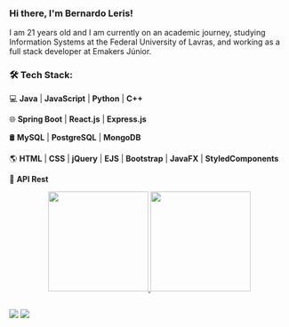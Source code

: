 ### Hi there, I'm Bernardo Leris!
I am 21 years old and I am currently on an academic journey, studying Information Systems at the Federal University of Lavras, and working as a full stack developer at Emakers Júnior.
### 🛠 Tech Stack:

💻 **Java** | **JavaScript** | **Python** | **C++**

🌐 **Spring Boot** | **React.js** | **Express.js**

🛢 **MySQL** | **PostgreSQL** | **MongoDB**

🌎 **HTML** | **CSS** | **jQuery** | **EJS** | **Bootstrap** | **JavaFX** | **StyledComponents**

🔗 **API Rest**

<div align="center">
  <a href="https://github.com/bernardoleris">
  <img height="180em" src="https://github-readme-stats.vercel.app/api?username=bernardoleris&show_icons=true&theme=dracula&include_all_commits=true&count_private=true"/>
  <img height="180em" src="https://github-readme-stats.vercel.app/api/top-langs/?username=bernardoleris&layout=compact&langs_count=7&theme=dracula"/>
</div>

##

<div> 
  <a href = "mailto:bernardo.leris1@gmail.com"><img src="https://img.shields.io/badge/-Gmail-%23333?style=for-the-badge&logo=gmail&logoColor=white" target="_blank"></a>
  <a href="https://www.linkedin.com/in/bernardo-leris-1b128620b/" target="_blank"><img src="https://img.shields.io/badge/-LinkedIn-%230077B5?style=for-the-badge&logo=linkedin&logoColor=white" target="_blank"></a> 
 
</div>
